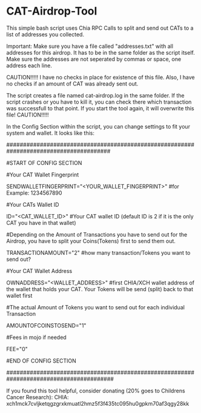 # CAT-Airdrop-Tool
This simple bash script uses Chia RPC Calls to split and send out CATs to a list of addresses you collected.




Important:
Make sure you have a file called "addresses.txt" with all addresses for this airdrop. It has to be in the same folder as the script itself.
Make sure the addresses are not seperated by commas or space, one address each line.




CAUTION!!!!!
I have no checks in place for existence of this file. Also, I have no checks if an amount of CAT was already sent out.

The script creates a file named cat-airdrop.log in the same folder. If the script crashes or you have to kill it, you can check there which transaction was successfull to that point. If you start the tool again, it will overwrite this file!
CAUTION!!!!!




In the Config Section within the script, you can change settings to fit your system and wallet. It looks like this:

#######################################################################################

#START OF CONFIG SECTION

#Your CAT Wallet Fingerprint

SENDWALLETFINGERPRINT="<YOUR_WALLET_FINGERPRINT>" #for Example: 1234567890

#Your CATs Wallet ID

ID="<CAT_WALLET_ID>" #Your CAT wallet ID (default ID is 2 if it is the only CAT you have in that wallet)

#Depending on the Amount of Transactions you have to send out for the Airdrop, you have to split your Coins(Tokens) first to send them out.

TRANSACTIONAMOUNT="2" #how many transaction/Tokens you want to send out?

#Your CAT Wallet Address

OWNADDRESS="<WALLET_ADDRESS>" #first CHIA/XCH wallet address of the wallet that holds your CAT. Your Tokens will be send (split) back to that wallet first

#The actual Amount of Tokens you want to send out for each individual Transaction

AMOUNTOFCOINSTOSEND="1"

#Fees in mojo if needed

FEE="0"

#END OF CONFIG SECTION

########################################################################################


If you found this tool helpful, consider donating (20% goes to Childrens Cancer Research):
CHIA: xch1mck7cvljketqgzgrxkmuatl2hmz5f3f435tc095hu0gpkm70af3qgy28kk
